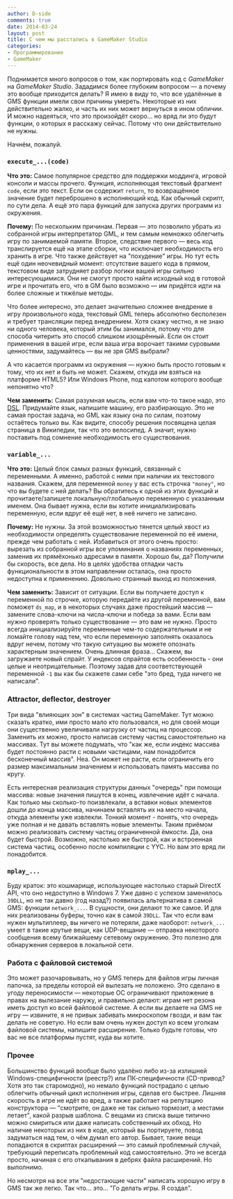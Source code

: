 ```yaml
---
author: D-side
comments: true
date: 2014-03-24
layout: post
title: С чем мы расстались в GameMaker Studio
categories:
- Программирование
- GameMaker
---
```

Поднимается много вопросов о том, как портировать код с _GameMaker_ на _GameMaker Studio_. Зададимся более глубоким вопросом &mdash; а почему это вообще приходится делать? Я имею в виду то, что все удалённые в GMS функции имели свои причины умереть. Некоторые из них действительно жалко, и часть их них может вернуться в ином обличии. И можно надеяться, что это произойдёт скоро... но вряд ли это будут функции, о которых я расскажу сейчас. Потому что они действительно не нужны.

Начнём, пожалуй.

<h3><code>execute_...<wbr>(code)</code></h3>

**Что это:** Самое популярное средство для поддержки моддинга, игровой консоли и массы прочего. Функция, исполняющая текстовый фрагмент `code`, если это текст. Если он содержит `return`, то возвращённое значение будет переброшено в исполняющий код. Как обычный скрипт, по сути дела. А ещё это пара функций для запуска других программ из окружения.

**Почему:** По нескольким причинам. Первая &mdash; это позволило убрать из собранной игры интерпретатор GML, и тем самым немножко облегчить игру по занимаемой памяти. Второе, следствие первого &mdash; весь код транслируется ещё на этапе сборки, что исключает необходимость его хранить в игре. Что также действует на "похудение" игры. Но тут есть ещё один неочевидный момент: отсутствие вашего кода в прямом, текстовом виде затрудняет разбор логики вашей игры сильно интересующимися. Они не смогут просто найти исходный код в готовой игре и прочитать его, что в GM было возможно &mdash; им придётся идти на более сложные и тяжёлые методы.

Что более интересно, это делает значительно сложнее внедрение в игру произвольного кода, текстовый GML теперь абсолютно бесполезен и требует трансляции перед внедрением. Хотя скажу честно, я не знаю ни одного человека, который этим бы занимался, потому что для способа читерить это способ слишком изощрённый. Если он стоит применения в вашей игре, если ваша игра ворочает такими суровыми ценностями, задумайтесь &mdash; вы не зря GMS выбрали?

А что касается программ из окружения &mdash; нужно быть просто готовым к тому, что их нет и быть не может. Скажем, откуда им взяться на платформе HTML5? Или Windows Phone, под капотом которого вообще непонятно что?

**Чем заменить:** Самая разумная мысль, если вам что-то такое надо, это [DSL](http://ru.wikipedia.org/wiki/%D0%9F%D1%80%D0%B5%D0%B4%D0%BC%D0%B5%D1%82%D0%BD%D0%BE-%D0%BE%D1%80%D0%B8%D0%B5%D0%BD%D1%82%D0%B8%D1%80%D0%BE%D0%B2%D0%B0%D0%BD%D0%BD%D1%8B%D0%B9_%D1%8F%D0%B7%D1%8B%D0%BA). Придумайте язык, напишите машину, его разбирающую. Это не самая простая задача, но GML как языку она по силам, поэтому остаётесь только вы. Как видите, способу решения посвящена целая страница в Википедии, так что это велосипед. А значит, нужно поставить под сомнение необходимость его существования.

### `variable_...`

**Что это:**  Целый блок самых разных функций, связанный с переменными. А именно, работой с ними при наличии их текстового названия. Скажем, для переменной `money` у вас есть строчка `"money"`, но что вы будете с ней делать? Вы обратитесь к одной из этих функций и прочитаете/запишете локальную/глобальную переменную с указанным именем. Она бывает нужна, если вы хотите инициализировать переменную, если вдруг её ещё нет, в неё ничего не записано.

**Почему:** Не нужны. За этой возможностью тянется целый хвост из необходимости определять существование переменной по её имени, прежде чем работать с ней. Избавиться от этого очень просто: вырезать из собранной игры все упоминания о названиях переменных, заменив их прямёхонько адресами в памяти. Хорошо бы, да? Получили бы скорость, все дела. Но в целях удобства отладки часть функциональности в этом направлении осталась, она просто недоступна к применению. Довольно странный выход из положения.

**Чем заменить:** Зависит от ситуации. Если вы получаете доступ к переменной по строчке, которую передаёте из другой переменной, вам поможет `ds_map`, и в некоторых случаях даже простейший массив &mdash; замените слова-ключи на числа-ключи и победа за вами. Если вам нужно проверять только существование &mdash; это вам не нужно. Просто всегда инициализируйте переменные чем-то содержательным и не ломайте голову над тем, что если переменную заполнять оказалось вдруг нечем, потому что такую ситуацию вы можете опознать характерным значением. Очень длинная фраза... Скажем, вы загружаете новый спрайт. У индексов спрайтов есть особенность - они целые и неотрицательные. Поэтому задав для соответствующей переменной `-1` вы как бы скажете сами себе "это бред, туда ничего не написали".

### Attractor, deflector, destroyer

Три вида "влияющих зон" в системах частиц GameMaker. Тут можно сказать кратко, ими просто мало кто пользовался, но для своей мощи они существенно увеличивали нагрузку от частиц на процессор. Заменить их можно, просто написав систему частиц самостоятельно на массивах. Тут вы можете подумать, что "как же, если индекс массива будет постоянно расти с новыми частицами, нам понадобится бесконечный массив". Неа. Он может не расти, если ограничить его размер максимальным значением и использовать память массива по кругу.

Есть интересная реализация структуры данных "очередь" при помощи массива: новые значения пишутся в конец, извлечение идёт с начала. Как только мы сколько-то поизвлекали, а вставки новых элементов дошли до конца массива, начинаем вставлять их на место начала, откуда элементы уже извлекли. Тонкий момент - понять, что очередь уже полная и не давать вставлять новые элементы. Таким приёмом можно реализовать систему частиц ограниченной ёмкости. Да, она будет быстрой. Возможно, настолько же быстрой, как и встроенная система частиц, особенно после компиляции с YYC. Но вам это вряд ли понадобится.

### `mplay_...`

Буду краток: это кошмарище, использующее настолько старый DirectX API, что оно недоступно в Windows 7. Уже давно с успехом заменялось `39DLL`, но не так давно (год назад?) появилась альтернатива в самой GMS: функции `network_...`. В сущности, они делают то же самое. И для них реализованы буферы, точно как в самой `39DLL`. Так что если вам нужен мультиплеер, вы ничего не потеряли, даже наоборот: `network_...` умеет в такие крутые вещи, как UDP-вещание &mdash; отправка некоторого сообщения всему ближайшему сетевому окружению. Это полезно для обнаружения серверов в локальной сети.

### Работа с файловой системой

Это может разочаровывать, но у GMS теперь для файлов игры личная папочка, за пределы которой ей вылезать не положено. Это сделано в угоду переносимости &mdash; некоторые ОС ограничивают приложение в правах на вылезание наружу, и правильно делают: играм нет резона иметь доступ ко всей файловой системе. А если вы делаете на GMS не игру &mdash; извините, я не привык забивать микроскопом гвозди, и вам так делать не советую. Но если вам очень нужен доступ ко всем уголкам файловой системы, напишите расширение. Только будьте готовы, что вас не все платформы пустят, куда вы хотите.

### Прочее

Большинство функций вообще было удалёно либо из-за излишней Windows-специфичности (реестр?) или ПК-специфичности (CD-привод? Хотя это так старомодно), но немало функций пострадало с целью облегчить обычный цикл исполнения игры, сделав его быстрее. Лишняя скорость в игре не идёт во вред, а также работает на репутацию конструктора &mdash; "смотрите, он даже не так сильно тормозит, а местами летает", какой разрыв шаблона. С вещами из списка выше типично можно смириться или даже написать собственный их обход. Но наличие некоторых из них в коде, который вы портируете, повод задуматься над тем, о чём думал его автор. Бывает, такие вещи попадаются в скриптах расширений &mdash; это самый проблемный случай, требующий переписать проблемный код самостоятельно. Это не всегда просто, начиная с его откапывания в дебрях файла расширений. Но выполнимо.

Но несмотря на все эти "недостающие части" написать хорошую игру в GMS так же легко. Так что... это... "Го делать игры. Я создал".
